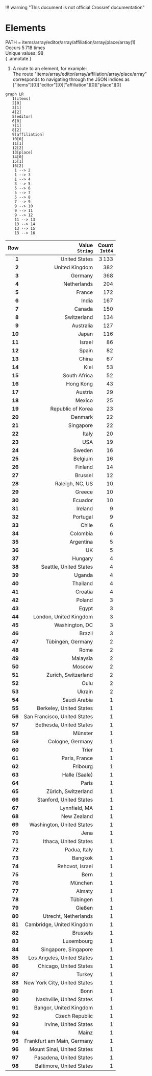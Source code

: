 !!! warning "This document is not official Crossref documentation"
# Elements
PATH = items/array/editor/array/affiliation/array/place/array(1)  
Occurs 5 718 times  
Unique values: 98  
{ .annotate }

1. A route to an element, for example:  
   The route "items/array/editor/array/affiliation/array/place/array" corresponds to navigating through the JSON indices as  
   ["items"][0]["editor"][0]["affiliation"][0]["place"][0]  

```mermaid
graph LR
   1[items]
   2[0]
   3[1]
   4[2]
   5[editor]
   6[0]
   7[1]
   8[2]
   9[affiliation]
   10[0]
   11[1]
   12[2]
   13[place]
   14[0]
   15[1]
   16[2]
    1 --> 2
    1 --> 3
    1 --> 4
    3 --> 5
    5 --> 6
    5 --> 7
    5 --> 8
    7 --> 9
    9 --> 10
    9 --> 11
    9 --> 12
    11 --> 13
    13 --> 14
    13 --> 15
    13 --> 16
```

| **Row** | **Value**<br>`String`        | **Count**<br>`Int64` |
|--------:|-----------------------------:|---------------------:|
| **1**   | United States                | 3 133                |
| **2**   | United Kingdom               | 382                  |
| **3**   | Germany                      | 368                  |
| **4**   | Netherlands                  | 204                  |
| **5**   | France                       | 172                  |
| **6**   | India                        | 167                  |
| **7**   | Canada                       | 150                  |
| **8**   | Switzerland                  | 134                  |
| **9**   | Australia                    | 127                  |
| **10**  | Japan                        | 116                  |
| **11**  | Israel                       | 86                   |
| **12**  | Spain                        | 82                   |
| **13**  | China                        | 67                   |
| **14**  | Kiel                         | 53                   |
| **15**  | South Africa                 | 52                   |
| **16**  | Hong Kong                    | 43                   |
| **17**  | Austria                      | 29                   |
| **18**  | Mexico                       | 25                   |
| **19**  | Republic of Korea            | 23                   |
| **20**  | Denmark                      | 22                   |
| **21**  | Singapore                    | 22                   |
| **22**  | Italy                        | 20                   |
| **23**  | USA                          | 19                   |
| **24**  | Sweden                       | 16                   |
| **25**  | Belgium                      | 16                   |
| **26**  | Finland                      | 14                   |
| **27**  | Brussel                      | 12                   |
| **28**  | Raleigh, NC, US              | 10                   |
| **29**  | Greece                       | 10                   |
| **30**  | Ecuador                      | 10                   |
| **31**  | Ireland                      | 9                    |
| **32**  | Portugal                     | 9                    |
| **33**  | Chile                        | 6                    |
| **34**  | Colombia                     | 6                    |
| **35**  | Argentina                    | 5                    |
| **36**  | UK                           | 5                    |
| **37**  | Hungary                      | 4                    |
| **38**  | Seattle, United States       | 4                    |
| **39**  | Uganda                       | 4                    |
| **40**  | Thailand                     | 4                    |
| **41**  | Croatia                      | 4                    |
| **42**  | Poland                       | 3                    |
| **43**  | Egypt                        | 3                    |
| **44**  | London, United Kingdom       | 3                    |
| **45**  | Washington, DC               | 3                    |
| **46**  | Brazil                       | 3                    |
| **47**  | Tübingen, Germany            | 2                    |
| **48**  | Rome                         | 2                    |
| **49**  | Malaysia                     | 2                    |
| **50**  | Moscow                       | 2                    |
| **51**  | Zurich, Switzerland          | 2                    |
| **52**  | Oulu                         | 2                    |
| **53**  | Ukrain                       | 2                    |
| **54**  | Saudi Arabia                 | 1                    |
| **55**  | Berkeley, United States      | 1                    |
| **56**  | San Francisco, United States | 1                    |
| **57**  | Bethesda, United States      | 1                    |
| **58**  | Münster                      | 1                    |
| **59**  | Cologne, Germany             | 1                    |
| **60**  | Trier                        | 1                    |
| **61**  | Paris, France                | 1                    |
| **62**  | Fribourg                     | 1                    |
| **63**  | Halle (Saale)                | 1                    |
| **64**  | Paris                        | 1                    |
| **65**  | Zürich, Switzerland          | 1                    |
| **66**  | Stanford, United States      | 1                    |
| **67**  | Lynnfield, MA                | 1                    |
| **68**  | New Zealand                  | 1                    |
| **69**  | Washington, United States    | 1                    |
| **70**  | Jena                         | 1                    |
| **71**  | Ithaca, United States        | 1                    |
| **72**  | Padua, Italy                 | 1                    |
| **73**  | Bangkok                      | 1                    |
| **74**  | Rehovot, Israel              | 1                    |
| **75**  | Bern                         | 1                    |
| **76**  | München                      | 1                    |
| **77**  | Almaty                       | 1                    |
| **78**  | Tübingen                     | 1                    |
| **79**  | Gießen                       | 1                    |
| **80**  | Utrecht, Netherlands         | 1                    |
| **81**  | Cambridge, United Kingdom    | 1                    |
| **82**  | Brussels                     | 1                    |
| **83**  | Luxembourg                   | 1                    |
| **84**  | Singapore, Singapore         | 1                    |
| **85**  | Los Angeles, United States   | 1                    |
| **86**  | Chicago, United States       | 1                    |
| **87**  | Turkey                       | 1                    |
| **88**  | New York City, United States | 1                    |
| **89**  | Bonn                         | 1                    |
| **90**  | Nashville, United States     | 1                    |
| **91**  | Bangor, United Kingdom       | 1                    |
| **92**  | Czech Republic               | 1                    |
| **93**  | Irvine, United States        | 1                    |
| **94**  | Mainz                        | 1                    |
| **95**  | Frankfurt am Main, Germany   | 1                    |
| **96**  | Mount Sinai, United States   | 1                    |
| **97**  | Pasadena, United States      | 1                    |
| **98**  | Baltimore, United States     | 1                    |

